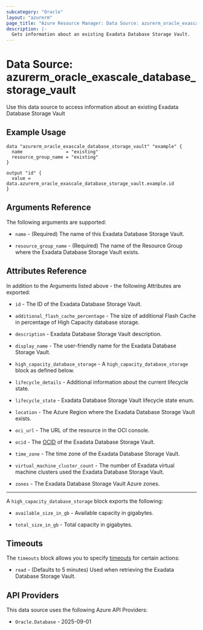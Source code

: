```yaml
---
subcategory: "Oracle"
layout: "azurerm"
page_title: "Azure Resource Manager: Data Source: azurerm_oracle_exascale_database_storage_vault"
description: |-
  Gets information about an existing Exadata Database Storage Vault.
---
```


# Data Source: azurerm_oracle_exascale_database_storage_vault

Use this data source to access information about an existing Exadata Database Storage Vault

## Example Usage

```hcl
data "azurerm_oracle_exascale_database_storage_vault" "example" {
  name                = "existing"
  resource_group_name = "existing"
}

output "id" {
  value = data.azurerm_oracle_exascale_database_storage_vault.example.id
}
```

## Arguments Reference

The following arguments are supported:

* `name` - (Required) The name of this Exadata Database Storage Vault.

* `resource_group_name` - (Required) The name of the Resource Group where the Exadata Database Storage Vault exists.

## Attributes Reference

In addition to the Arguments listed above - the following Attributes are exported: 

* `id` - The ID of the Exadata Database Storage Vault.

* `additional_flash_cache_percentage` - The size of additional Flash Cache in percentage of High Capacity database storage.

* `description` - Exadata Database Storage Vault description.

* `display_name` - The user-friendly name for the Exadata Database Storage Vault.

* `high_capacity_database_storage` - A `high_capacity_database_storage` block as defined below.

* `lifecycle_details` - Additional information about the current lifecycle state.

* `lifecycle_state` - Exadata Database Storage Vault lifecycle state enum.

* `location` - The Azure Region where the Exadata Database Storage Vault exists.

* `oci_url` - The URL of the resource in the OCI console.

* `ocid` - The [OCID](https://docs.oracle.com/en-us/iaas/Content/General/Concepts/identifiers.htm) of the Exadata Database Storage Vault.

* `time_zone` - The time zone of the Exadata Database Storage Vault.

* `virtual_machine_cluster_count` - The number of Exadata virtual machine clusters used the Exadata Database Storage Vault.

* `zones` - The Exadata Database Storage Vault Azure zones.

---

A `high_capacity_database_storage` block exports the following:

* `available_size_in_gb` - Available capacity in gigabytes.

* `total_size_in_gb` - Total capacity in gigabytes.

## Timeouts

The `timeouts` block allows you to specify [timeouts](https://developer.hashicorp.com/terraform/language/resources/configure#define-operation-timeouts) for certain actions:

* `read` - (Defaults to 5 minutes) Used when retrieving the Exadata Database Storage Vault.

## API Providers
<!-- This section is generated, changes will be overwritten -->
This data source uses the following Azure API Providers:

* `Oracle.Database` - 2025-09-01
